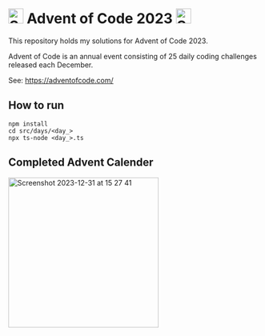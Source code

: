 # <img width="30" alt="Screenshot 2023-12-31 at 15 27 41" src="https://github.com/wukachn/advent-of-code-2023/assets/68754675/a964686a-ba5c-4a94-bc95-bfea7d7c83ec"> Advent of Code 2023 <img width="30" alt="Screenshot 2023-12-31 at 15 27 41" src="https://github.com/wukachn/advent-of-code-2023/assets/68754675/a964686a-ba5c-4a94-bc95-bfea7d7c83ec">

This repository holds my solutions for Advent of Code 2023.

Advent of Code is an annual event consisting of 25 daily coding challenges released each December.

See: https://adventofcode.com/

## How to run
```
npm install
cd src/days/<day_>
npx ts-node <day_>.ts
```

## Completed Advent Calender
<img width="300" alt="Screenshot 2023-12-31 at 15 27 41" src="https://github.com/wukachn/advent-of-code-2023/assets/68754675/2433bab7-4345-4c32-8bf3-cedc8d44849f">
